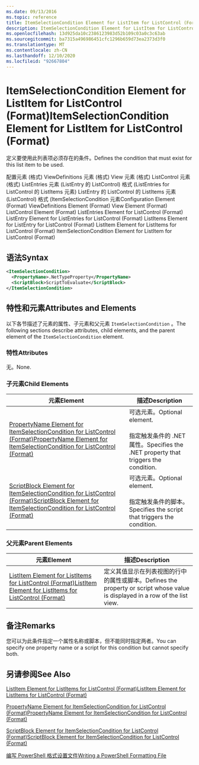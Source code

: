 ```yaml
---
ms.date: 09/13/2016
ms.topic: reference
title: ItemSelectionCondition Element for ListItem for ListControl (Format)
description: ItemSelectionCondition Element for ListItem for ListControl (Format)
ms.openlocfilehash: 13d925da10c2386123983d52b109c03a0c3c63ab
ms.sourcegitcommit: ba7315a496986451cfc1296b659d73ea2373d3f0
ms.translationtype: MT
ms.contentlocale: zh-CN
ms.lasthandoff: 12/10/2020
ms.locfileid: "92667804"
---
```

# <a name="itemselectioncondition-element-for-listitem-for-listcontrol-format"></a><span data-ttu-id="aadc3-103">ItemSelectionCondition Element for ListItem for ListControl (Format)</span><span class="sxs-lookup"><span data-stu-id="aadc3-103">ItemSelectionCondition Element for ListItem for ListControl (Format)</span></span>

<span data-ttu-id="aadc3-104">定义要使用此列表项必须存在的条件。</span><span class="sxs-lookup"><span data-stu-id="aadc3-104">Defines the condition that must exist for this list item to be used.</span></span>

<span data-ttu-id="aadc3-105">配置元素 (格式) ViewDefinitions 元素 (格式) View 元素 (格式) ListControl 元素 (格式) ListEntries 元素 (ListEntry 的 ListControl) 格式 (ListEntries for ListControl 的 ListItems 元素) ListEntry 的 ListControl 的 ListItems 元素 (ListControl) 格式 (ItemSelectionCondition 元素</span><span class="sxs-lookup"><span data-stu-id="aadc3-105">Configuration Element (Format) ViewDefinitions Element (Format) View Element (Format) ListControl Element (Format) ListEntries Element for ListControl (Format) ListEntry Element for ListEntries for ListControl (Format) ListItems Element for ListEntry for ListControl (Format) ListItem Element for ListItems for ListControl (Format) ItemSelectionCondition Element for ListItem for ListControl (Format)</span></span>

## <a name="syntax"></a><span data-ttu-id="aadc3-106">语法</span><span class="sxs-lookup"><span data-stu-id="aadc3-106">Syntax</span></span>

```xml
<ItemSelectionCondition>
  <PropertyName>.NetTypeProperty</PropertyName>
  <ScriptBlock>ScriptToEvaluate</ScriptBlock>
</ItemSelectionCondition>
```

## <a name="attributes-and-elements"></a><span data-ttu-id="aadc3-107">特性和元素</span><span class="sxs-lookup"><span data-stu-id="aadc3-107">Attributes and Elements</span></span>

<span data-ttu-id="aadc3-108">以下各节描述了元素的属性、子元素和父元素 `ItemSelectionCondition` 。</span><span class="sxs-lookup"><span data-stu-id="aadc3-108">The following sections describe attributes, child elements, and the parent element of the `ItemSelectionCondition` element.</span></span>

### <a name="attributes"></a><span data-ttu-id="aadc3-109">特性</span><span class="sxs-lookup"><span data-stu-id="aadc3-109">Attributes</span></span>

<span data-ttu-id="aadc3-110">无。</span><span class="sxs-lookup"><span data-stu-id="aadc3-110">None.</span></span>

### <a name="child-elements"></a><span data-ttu-id="aadc3-111">子元素</span><span class="sxs-lookup"><span data-stu-id="aadc3-111">Child Elements</span></span>

|<span data-ttu-id="aadc3-112">元素</span><span class="sxs-lookup"><span data-stu-id="aadc3-112">Element</span></span>|<span data-ttu-id="aadc3-113">描述</span><span class="sxs-lookup"><span data-stu-id="aadc3-113">Description</span></span>|
|-------------|-----------------|
|[<span data-ttu-id="aadc3-114">PropertyName Element for ItemSelectionCondition for ListControl (Format)</span><span class="sxs-lookup"><span data-stu-id="aadc3-114">PropertyName Element for ItemSelectionCondition for ListControl (Format)</span></span>](./propertyname-element-for-itemselectioncondition-for-listcontrol-format.md)|<span data-ttu-id="aadc3-115">可选元素。</span><span class="sxs-lookup"><span data-stu-id="aadc3-115">Optional element.</span></span><br /><br /> <span data-ttu-id="aadc3-116">指定触发条件的 .NET 属性。</span><span class="sxs-lookup"><span data-stu-id="aadc3-116">Specifies the .NET property that triggers the condition.</span></span>|
|[<span data-ttu-id="aadc3-117">ScriptBlock Element for ItemSelectionCondition for ListControl (Format)</span><span class="sxs-lookup"><span data-stu-id="aadc3-117">ScriptBlock Element for ItemSelectionCondition for ListControl (Format)</span></span>](./scriptblock-element-for-itemselectioncondition-for-listcontrol-format.md)|<span data-ttu-id="aadc3-118">可选元素。</span><span class="sxs-lookup"><span data-stu-id="aadc3-118">Optional element.</span></span><br /><br /> <span data-ttu-id="aadc3-119">指定触发条件的脚本。</span><span class="sxs-lookup"><span data-stu-id="aadc3-119">Specifies the script that triggers the condition.</span></span>|

### <a name="parent-elements"></a><span data-ttu-id="aadc3-120">父元素</span><span class="sxs-lookup"><span data-stu-id="aadc3-120">Parent Elements</span></span>

|<span data-ttu-id="aadc3-121">元素</span><span class="sxs-lookup"><span data-stu-id="aadc3-121">Element</span></span>|<span data-ttu-id="aadc3-122">描述</span><span class="sxs-lookup"><span data-stu-id="aadc3-122">Description</span></span>|
|-------------|-----------------|
|[<span data-ttu-id="aadc3-123">ListItem Element for ListItems for ListControl (Format)</span><span class="sxs-lookup"><span data-stu-id="aadc3-123">ListItem Element for ListItems for ListControl (Format)</span></span>](./listitem-element-for-listitems-for-listcontrol-format.md)|<span data-ttu-id="aadc3-124">定义其值显示在列表视图的行中的属性或脚本。</span><span class="sxs-lookup"><span data-stu-id="aadc3-124">Defines the property or script whose value is displayed in a row of the list view.</span></span>|

## <a name="remarks"></a><span data-ttu-id="aadc3-125">备注</span><span class="sxs-lookup"><span data-stu-id="aadc3-125">Remarks</span></span>

<span data-ttu-id="aadc3-126">您可以为此条件指定一个属性名称或脚本，但不能同时指定两者。</span><span class="sxs-lookup"><span data-stu-id="aadc3-126">You can specify one property name or a script for this condition but cannot specify both.</span></span>

## <a name="see-also"></a><span data-ttu-id="aadc3-127">另请参阅</span><span class="sxs-lookup"><span data-stu-id="aadc3-127">See Also</span></span>

[<span data-ttu-id="aadc3-128">ListItem Element for ListItems for ListControl (Format)</span><span class="sxs-lookup"><span data-stu-id="aadc3-128">ListItem Element for ListItems for ListControl (Format)</span></span>](./listitem-element-for-listitems-for-listcontrol-format.md)

[<span data-ttu-id="aadc3-129">PropertyName Element for ItemSelectionCondition for ListControl (Format)</span><span class="sxs-lookup"><span data-stu-id="aadc3-129">PropertyName Element for ItemSelectionCondition for ListControl (Format)</span></span>](./propertyname-element-for-itemselectioncondition-for-listcontrol-format.md)

[<span data-ttu-id="aadc3-130">ScriptBlock Element for ItemSelectionCondition for ListControl (Format)</span><span class="sxs-lookup"><span data-stu-id="aadc3-130">ScriptBlock Element for ItemSelectionCondition for ListControl (Format)</span></span>](./scriptblock-element-for-itemselectioncondition-for-listcontrol-format.md)

[<span data-ttu-id="aadc3-131">编写 PowerShell 格式设置文件</span><span class="sxs-lookup"><span data-stu-id="aadc3-131">Writing a PowerShell Formatting File</span></span>](./writing-a-powershell-formatting-file.md)
